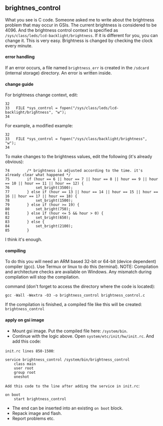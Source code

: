 ## brightnes_control

What you see is C code. Someone asked me to write about the brightness problem that may occur in GSIs. The current brightness is considered to be 4096. And the brightness control context is specified as `/sys/class/leds/lcd-backlight/brightness`. If it is different for you, you can change it. This is very easy.
Brightness is changed by checking the clock every minute.

#### error handling
If an error occurs, a file named `brightness_err` is created in the `/sdcard` (internal storage) directory. An error is written inside.

#### change guide
For brightness change context, edit:
```
32
33   FILE *sys_control = fopen("/sys/class/leds/lcd-backlight/brightness", "w");
34
```

For example, a modified example:
```
32
33   FILE *sys_control = fopen("/sys/class/backlight/brightness", "w");
34
```

To make changes to the brightness values, edit the following (it's already obvious):
```
74        /* brightness is adjusted according to the time. it's already clear what happened */
75        if (hour == 6 || hour == 7 || hour == 8 || hour == 9 || hour == 10 || hour == 11 || hour == 12) {
76            set_bright(3500);
77        } else if (hour == 13 || hour == 14 || hour == 15 || hour == 16 || hour == 17 || hour == 18) {
78            set_bright(1500);
79        } else if (hour >= 19) {
80            set_bright(750);
81        } else if (hour <= 5 && hour > 0) {
82            set_bright(650);
83        } else {
84            set_bright(2100);
85        }
```

I think it's enough.

#### compiling
To do this you will need an ARM based 32-bit or 64-bit (device dependent) compiler (gcc).
Use Termux or linux to do this (terminal). NOTE: Compilation and architecture checks are available on Windows. Any mismatch during compilation will stop the compilation.

command (don't forget to access the directory where the code is located):
```
gcc -Wall -Wextra -O3 -o brightness_control brightness_control.c
```

If the compilation is finished, a compiled file like this will be created: `brightness_control`

#### apply on gsi image
 - Mount gsi image. Put the compiled file here: `/system/bin`.
 - Continue with the logic above. Open `system/etc/init/hw/init.rc`. And add this code:

`init.rc lines 850-1500`:
```
service brightness_control /system/bin/brightness_control
    class main
    user root
    group root
    oneshot
```

`Add this code to the line after adding the service in init.rc`:
```
on boot
    start brightness_control
```

 - The end can be inserted into an existing `on boot` block.
 - Repack image and flash.
 - Report problems etc. 
